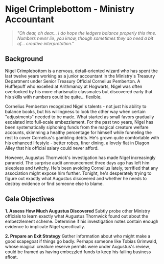 # Nigel Crimplebottom - Ministry Accountant

> *"Oh dear, oh dear... I do hope the ledgers balance properly this time. Numbers never lie, you know, though sometimes they do need a bit of... creative interpretation."*

## Background

Nigel Crimplebottom is a nervous, detail-oriented wizard who has spent the last twelve years working as a junior accountant in the Ministry's Treasury Department under Senior Treasury Official Cornelius Pemberton. A Hufflepuff who excelled at Arithmancy at Hogwarts, Nigel was often overlooked by his more charismatic classmates but discovered early that his skills with numbers could be quite... flexible.

Cornelius Pemberton recognized Nigel's talents - not just his ability to balance books, but his willingness to look the other way when certain "adjustments" needed to be made. What started as small favors gradually escalated into full-scale embezzlement. For the past two years, Nigel has been systematically siphoning funds from the magical creature welfare accounts, skimming a healthy percentage for himself while funneling the rest to cover Cornelius's gambling debts. He's grown quite comfortable with his enhanced lifestyle - better robes, finer dining, a lovely flat in Diagon Alley that his official salary could never afford.

However, Augustus Thornwick's investigation has made Nigel increasingly paranoid. The surprise audit announcement three days ago has left him sleepless and twitchy. He's been avoiding Cornelius lately, terrified that any association might expose him further. Tonight, he's desperately trying to figure out exactly what Augustus discovered and whether he needs to destroy evidence or find someone else to blame.

## Gala Objectives

**1. Assess How Much Augustus Discovered**
Subtly probe other Ministry officials to learn exactly what Augustus Thornwick found out about the embezzlement scheme. Determine if his investigation notes contain enough evidence to implicate Nigel specifically.

**2. Prepare an Exit Strategy**
Gather information about who might make a good scapegoat if things go badly. Perhaps someone like Tobias Grimwald, whose magical creature reserve permits were under Augustus's review, could be framed as having embezzled funds to keep his failing business afloat.
